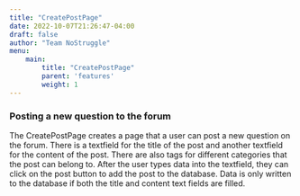 ```yaml
---
title: "CreatePostPage"
date: 2022-10-07T21:26:47-04:00
draft: false
author: "Team NoStruggle"
menu: 
    main: 
        title: "CreatePostPage"
        parent: 'features'
        weight: 1
---
```


### Posting a new question to the forum

The CreatePostPage creates a page that a user can post a new question on the forum.  There is a textfield for the title of the post and another textfield for the content of the post.  There are also tags for different categories that the post can belong to.  After the user types data into the textfield, they can click on the post button to add the post to the database.  Data is only written to the database if both the title and content text fields are filled.

